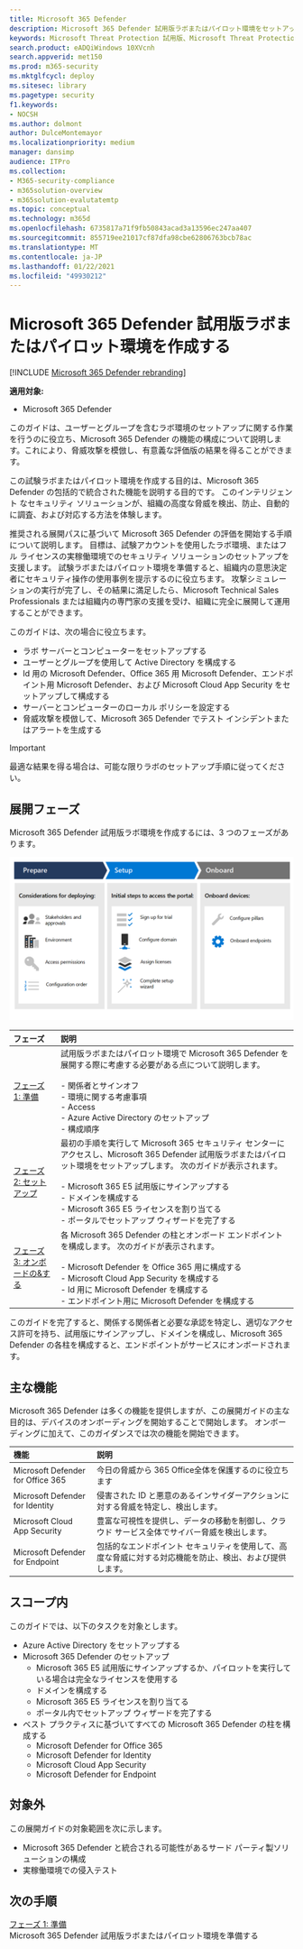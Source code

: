 ```yaml
---
title: Microsoft 365 Defender
description: Microsoft 365 Defender 試用版ラボまたはパイロット環境をセットアップし、組織内のデバイス、ID、データ、アプリケーションを保護するために設計されたセキュリティ ソリューションを試して体験します。
keywords: Microsoft Threat Protection 試用版、Microsoft Threat Protection の評価、Microsoft Threat Protection 評価ラボ、Microsoft Threat Protection パイロット、サイバー セキュリティ、高度な持続的脅威、エンタープライズ セキュリティ、デバイス、ID、ユーザー、データ、アプリケーション、インシデント、自動調査と修復、高度な捜問
search.product: eADQiWindows 10XVcnh
search.appverid: met150
ms.prod: m365-security
ms.mktglfcycl: deploy
ms.sitesec: library
ms.pagetype: security
f1.keywords:
- NOCSH
ms.author: dolmont
author: DulceMontemayor
ms.localizationpriority: medium
manager: dansimp
audience: ITPro
ms.collection:
- M365-security-compliance
- m365solution-overview
- m365solution-evalutatemtp
ms.topic: conceptual
ms.technology: m365d
ms.openlocfilehash: 6735817a71f9fb50843acad3a13596ec247aa407
ms.sourcegitcommit: 855719ee21017cf87dfa98cbe62806763bcb78ac
ms.translationtype: MT
ms.contentlocale: ja-JP
ms.lasthandoff: 01/22/2021
ms.locfileid: "49930212"
---
```

# <a name="create-a-microsoft-365-defender-trial-lab-or-pilot-environment"></a>Microsoft 365 Defender 試用版ラボまたはパイロット環境を作成する 

[!INCLUDE [Microsoft 365 Defender rebranding](../includes/microsoft-defender.md)]


**適用対象:**
- Microsoft 365 Defender


このガイドは、ユーザーとグループを含むラボ環境のセットアップに関する作業を行うのに役立ち、Microsoft 365 Defender の機能の構成について説明します。これにより、脅威攻撃を模倣し、有意義な評価版の結果を得ることができます。 

この試験ラボまたはパイロット環境を作成する目的は、Microsoft 365 Defender の包括的で統合された機能を説明する目的です。 このインテリジェント なセキュリティ ソリューションが、組織の高度な脅威を検出、防止、自動的に調査、および対応する方法を体験します。 


推奨される展開パスに基づいて Microsoft 365 Defender の評価を開始する手順について説明します。 目標は、試験アカウントを使用したラボ環境、またはフル ライセンスの実稼働環境でのセキュリティ ソリューションのセットアップを支援します。 試験ラボまたはパイロット環境を準備すると、組織内の意思決定者にセキュリティ操作の使用事例を提示するのに役立ちます。 攻撃シミュレーションの実行が完了し、その結果に満足したら、Microsoft Technical Sales Professionals または組織内の専門家の支援を受け、組織に完全に展開して運用することができます。 

このガイドは、次の場合に役立ちます。
- ラボ サーバーとコンピューターをセットアップする
- ユーザーとグループを使用して Active Directory を構成する
- Id 用の Microsoft Defender、Office 365 用 Microsoft Defender、エンドポイント用 Microsoft Defender、および Microsoft Cloud App Security をセットアップして構成する
- サーバーとコンピューターのローカル ポリシーを設定する
- 脅威攻撃を模倣して、Microsoft 365 Defender でテスト インシデントまたはアラートを生成する

>[!IMPORTANT]
>最適な結果を得る場合は、可能な限りラボのセットアップ手順に従ってください。


## <a name="deployment-phases"></a>展開フェーズ

Microsoft 365 Defender 試用版ラボ環境を作成するには、3 つのフェーズがあります。

![展開フェーズ: 準備、セットアップ、オンボード](../../media/evaluation-guide-phases.png)

|フェーズ | 説明 | 
|:-------|:-----|
|[フェーズ 1: 準備](prepare-mtpeval.md)| 試用版ラボまたはパイロット環境で Microsoft 365 Defender を展開する際に考慮する必要がある点について説明します。 <br><br>- 関係者とサインオフ <br> - 環境に関する考慮事項 <br>- Access <br>- Azure Active Directory のセットアップ <br> - 構成順序
|[フェーズ 2: セットアップ](setup-mtpeval.md)|  最初の手順を実行して Microsoft 365 セキュリティ センターにアクセスし、Microsoft 365 Defender 試用版ラボまたはパイロット環境をセットアップします。 次のガイドが表示されます。<br><br>- Microsoft 365 E5 試用版にサインアップする <br>  - ドメインを構成する<br>- Microsoft 365 E5 ライセンスを割り当てる<br>- ポータルでセットアップ ウィザードを完了する|
|[フェーズ 3: オンボードの&する](config-mtpeval.md) | 各 Microsoft 365 Defender の柱とオンボード エンドポイントを構成します。 次のガイドが表示されます。<br><br>- Microsoft Defender を Office 365 用に構成する<br>- Microsoft Cloud App Security を構成する<br>- Id 用に Microsoft Defender を構成する<br>- エンドポイント用に Microsoft Defender を構成する


このガイドを完了すると、関係する関係者と必要な承認を特定し、適切なアクセス許可を持ち、試用版にサインアップし、ドメインを構成し、Microsoft 365 Defender の各柱を構成すると、エンドポイントがサービスにオンボードされます。

## <a name="key-capabilities"></a>主な機能

Microsoft 365 Defender は多くの機能を提供しますが、この展開ガイドの主な目的は、デバイスのオンボーディングを開始することで開始します。 オンボーディングに加えて、このガイダンスでは次の機能を開始できます。


機能 | 説明 
:---|:---
Microsoft Defender for Office 365 | 今日の脅威から 365 Office全体を保護するのに役立ちます
Microsoft Defender for Identity | 侵害された ID と悪意のあるインサイダーアクションに対する脅威を特定し、検出します。
Microsoft Cloud App Security | 豊富な可視性を提供し、データの移動を制御し、クラウド サービス全体でサイバー脅威を検出します。
Microsoft Defender for Endpoint | 包括的なエンドポイント セキュリティを使用して、高度な脅威に対する対応機能を防止、検出、および提供します。


## <a name="in-scope"></a>スコープ内

このガイドでは、以下のタスクを対象とします。
-   Azure Active Directory をセットアップする
-   Microsoft 365 Defender のセットアップ
    -   Microsoft 365 E5 試用版にサインアップするか、パイロットを実行している場合は完全なライセンスを使用する
    -   ドメインを構成する
    -   Microsoft 365 E5 ライセンスを割り当てる
    -   ポータル内でセットアップ ウィザードを完了する
-   ベスト プラクティスに基づいてすべての Microsoft 365 Defender の柱を構成する
    -   Microsoft Defender for Office 365
    -   Microsoft Defender for Identity
    -   Microsoft Cloud App Security
    -   Microsoft Defender for Endpoint

## <a name="out-of-scope"></a>対象外

この展開ガイドの対象範囲を次に示します。

-   Microsoft 365 Defender と統合される可能性があるサード パーティ製ソリューションの構成
-   実稼働環境での侵入テスト

## <a name="next-step"></a>次の手順
[フェーズ 1: 準備](prepare-mtpeval.md) 
<br> Microsoft 365 Defender 試用版ラボまたはパイロット環境を準備する

